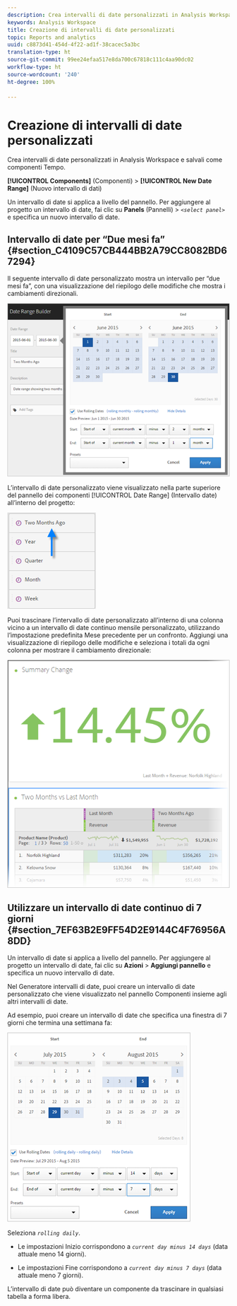 ```yaml
---
description: Crea intervalli di date personalizzati in Analysis Workspace e salvali come componenti Tempo.
keywords: Analysis Workspace
title: Creazione di intervalli di date personalizzati
topic: Reports and analytics
uuid: c8873d41-454d-4f22-ad1f-38cacec5a3bc
translation-type: ht
source-git-commit: 99ee24efaa517e8da700c67818c111c4aa90dc02
workflow-type: ht
source-wordcount: '240'
ht-degree: 100%

---
```



# Creazione di intervalli di date personalizzati

Crea intervalli di date personalizzati in Analysis Workspace e salvali come componenti Tempo.

**[!UICONTROL Components]** (Componenti) > **[!UICONTROL New Date Range]** (Nuovo intervallo di dati)

Un intervallo di date si applica a livello del pannello. Per aggiungere al progetto un intervallo di date, fai clic su **Panels** (Pannelli) > *`<select panel>`* e specifica un nuovo intervallo di date.

## Intervallo di date per “Due mesi fa” {#section_C4109C57CB444BB2A79CC8082BD67294}

Il seguente intervallo di date personalizzato mostra un intervallo per “due mesi fa”, con una visualizzazione del riepilogo delle modifiche che mostra i cambiamenti direzionali.

![](assets/date-range-two-months-ago.png)

L’intervallo di date personalizzato viene visualizzato nella parte superiore del pannello dei componenti [!UICONTROL Date Range] (Intervallo date) all’interno del progetto:

![](assets/date-range-panel-two-months-ago.png)

Puoi trascinare l’intervallo di date personalizzato all’interno di una colonna vicino a un intervallo di date continuo mensile personalizzato, utilizzando l’impostazione predefinita Mese precedente per un confronto. Aggiungi una visualizzazione di riepilogo delle modifiche e seleziona i totali da ogni colonna per mostrare il cambiamento direzionale:

![](assets/date-range-two-months-table.png)

## Utilizzare un intervallo di date continuo di 7 giorni {#section_7EF63B2E9FF54D2E9144C4F76956A8DD}

Un intervallo di date si applica a livello del pannello. Per aggiungere al progetto un intervallo di date, fai clic su **Azioni** > **Aggiungi pannello** e specifica un nuovo intervallo di date.

Nel Generatore intervalli di date, puoi creare un intervallo di date personalizzato che viene visualizzato nel pannello Componenti insieme agli altri intervalli di date.

Ad esempio, puoi creare un intervallo di date che specifica una finestra di 7 giorni che termina una settimana fa:

![](assets/create_date_range.png)

Seleziona *`rolling daily`*.

* Le impostazioni Inizio corrispondono a *`current day minus 14 days`* (data attuale meno 14 giorni).

* Le impostazioni Fine corrispondono a *`current day minus 7 days`* (data attuale meno 7 giorni).

L’intervallo di date può diventare un componente da trascinare in qualsiasi tabella a forma libera.
